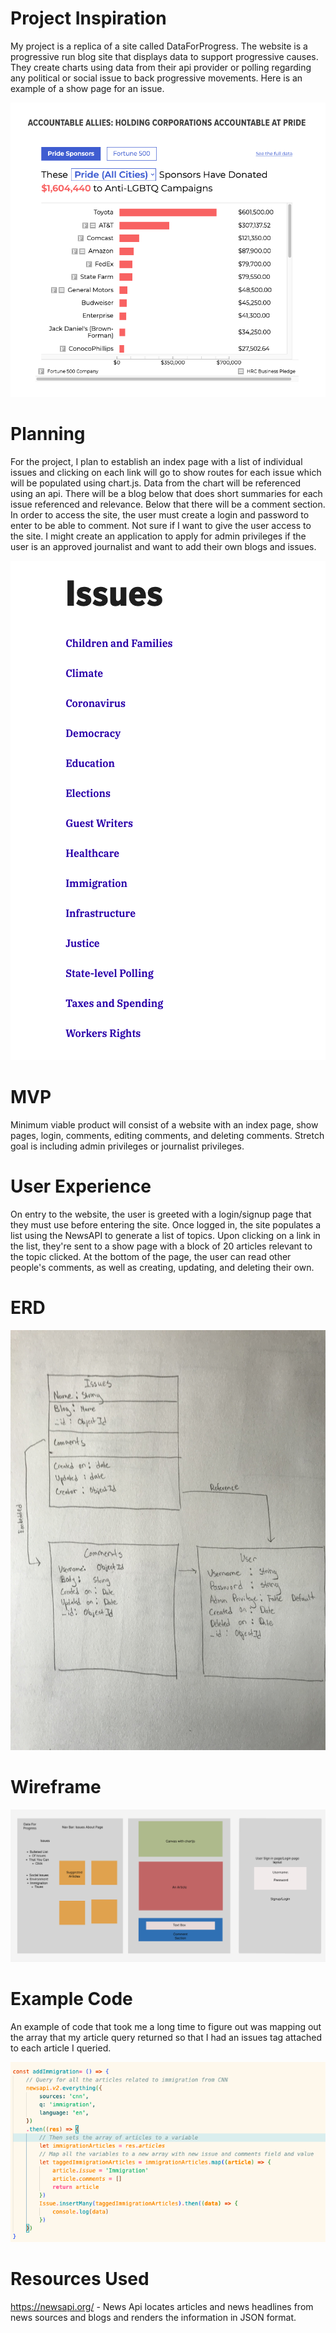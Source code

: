 <h1><strong>Project Inspiration</strong></h1>

My project is a replica of a site called DataForProgress. The website is a progressive run blog site that displays data to support progressive causes. They create charts using data from their api provider or polling regarding any political or social issue to back progressive movements. Here is an example of a show page for an issue. 

![DataForProgress](assets/ReadMe/DFPChart.png)

<h1><strong>Planning</strong></h1>

For the project, I plan to establish an index page with a list of individual issues and clicking on each link will go to show routes for each issue which will be populated using chart.js. Data from the chart will be referenced using an api. There will be a blog below that does short summaries for each issue referenced and relevance. Below that there will be a comment section. In order to access the site, the user must create a login and password to enter to be able to comment. Not sure if I want to give the user access to the site. I might create an application to apply for admin privileges if the user is an approved journalist and want to add their own blogs and issues.

![Charts](assets/ReadMe/Issues.png)

<h1><strong>MVP</strong></h1>

Minimum viable product will consist of a website with an index page, show pages, login, comments, editing comments, and deleting comments. Stretch goal is including admin privileges or journalist privileges. 

<h1><strong>User Experience</strong></h1>

On entry to the website, the user is greeted with a login/signup page that they must use before entering the site. Once logged in, the site populates a list using the NewsAPI to generate a list of topics. Upon clicking on a link in the list, they're sent to a show page with a block of 20 articles relevant to the topic clicked. At the bottom of the page, the user can read other people's comments, as well as creating, updating, and deleting their own. 

<h1><strong>ERD</strong></h1>

![ERD](assets/ReadMe/ERD.jpeg)

<h1><strong>Wireframe</strong></h1>

![Wireframe](assets/ReadMe/Wireframe.png)

<h1><strong>Example Code</strong></h1>

An example of code that took me a long time to figure out was mapping out the array that my article query returned so that I had an issues tag attached to each article I queried.

![Example Code](assets/ReadMe/ImmigrationCode.png)

<h1><strong>Resources Used</strong></h1>

https://newsapi.org/ - News Api locates articles and news headlines from news sources and blogs and renders the information in JSON format.

